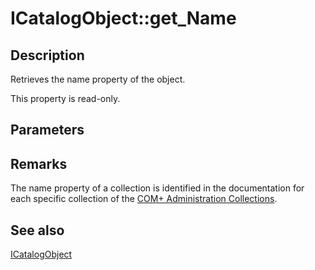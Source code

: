 # ICatalogObject::get_Name

## Description

Retrieves the name property of the object.

This property is read-only.

## Parameters

## Remarks

The name property of a collection is identified in the documentation for each specific collection of the [COM+ Administration Collections](https://learn.microsoft.com/windows/desktop/cossdk/com--administration-collections).

## See also

[ICatalogObject](https://learn.microsoft.com/windows/desktop/api/comadmin/nn-comadmin-icatalogobject)